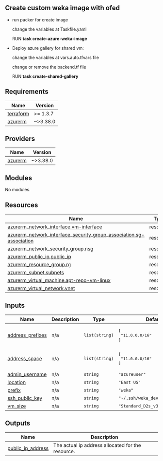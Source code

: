 ## Create custom weka image with ofed
- run packer for create image

  change the variables at Taskfile.yaml

  RUN **task create-azure-weka-image**

- Deploy azure gallery for shared vm:

  change the variables at vars.auto.tfvars file

  change or remove the backend.tf file

  RUN **task create-shared-gallery**


<!-- BEGIN_TF_DOCS -->
## Requirements

| Name | Version |
|------|---------|
| <a name="requirement_terraform"></a> [terraform](#requirement\_terraform) | >= 1.3.7 |
| <a name="requirement_azurerm"></a> [azurerm](#requirement\_azurerm) | ~>3.38.0 |

## Providers

| Name | Version |
|------|---------|
| <a name="provider_azurerm"></a> [azurerm](#provider\_azurerm) | ~>3.38.0 |

## Modules

No modules.

## Resources

| Name | Type |
|------|------|
| [azurerm_network_interface.vm-interface](https://registry.terraform.io/providers/hashicorp/azurerm/latest/docs/resources/network_interface) | resource |
| [azurerm_network_interface_security_group_association.sg-association](https://registry.terraform.io/providers/hashicorp/azurerm/latest/docs/resources/network_interface_security_group_association) | resource |
| [azurerm_network_security_group.nsg](https://registry.terraform.io/providers/hashicorp/azurerm/latest/docs/resources/network_security_group) | resource |
| [azurerm_public_ip.public_ip](https://registry.terraform.io/providers/hashicorp/azurerm/latest/docs/resources/public_ip) | resource |
| [azurerm_resource_group.rg](https://registry.terraform.io/providers/hashicorp/azurerm/latest/docs/resources/resource_group) | resource |
| [azurerm_subnet.subnets](https://registry.terraform.io/providers/hashicorp/azurerm/latest/docs/resources/subnet) | resource |
| [azurerm_virtual_machine.apt-repo-vm-linux](https://registry.terraform.io/providers/hashicorp/azurerm/latest/docs/resources/virtual_machine) | resource |
| [azurerm_virtual_network.vnet](https://registry.terraform.io/providers/hashicorp/azurerm/latest/docs/resources/virtual_network) | resource |

## Inputs

| Name | Description | Type | Default | Required |
|------|-------------|------|---------|:--------:|
| <a name="input_address_prefixes"></a> [address\_prefixes](#input\_address\_prefixes) | n/a | `list(string)` | <pre>[<br>  "11.0.0.0/16"<br>]</pre> | no |
| <a name="input_address_space"></a> [address\_space](#input\_address\_space) | n/a | `list(string)` | <pre>[<br>  "11.0.0.0/16"<br>]</pre> | no |
| <a name="input_admin_username"></a> [admin\_username](#input\_admin\_username) | n/a | `string` | `"azureuser"` | no |
| <a name="input_location"></a> [location](#input\_location) | n/a | `string` | `"East US"` | no |
| <a name="input_prefix"></a> [prefix](#input\_prefix) | n/a | `string` | `"weka"` | no |
| <a name="input_ssh_public_key"></a> [ssh\_public\_key](#input\_ssh\_public\_key) | n/a | `string` | `"~/.ssh/weka_dev_ssh_key.pub"` | no |
| <a name="input_vm_size"></a> [vm\_size](#input\_vm\_size) | n/a | `string` | `"Standard_D2s_v3"` | no |

## Outputs

| Name | Description |
|------|-------------|
| <a name="output_public_ip_address"></a> [public\_ip\_address](#output\_public\_ip\_address) | The actual ip address allocated for the resource. |
<!-- END_TF_DOCS -->